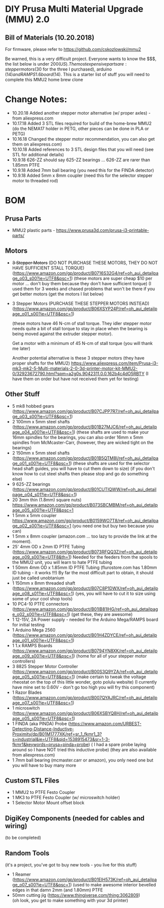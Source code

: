 DIY Prusa Multi Material Upgrade (MMU) 2.0
==========================================
Bill of Materials (10.20.2018)
------------------------------
For firmware, please refer to https://github.com/cskozlowski/mmu2

Be warned, this is a very difficult project. 
Everyone wants to know the $$$, the list below is under $200 (US). 
The most expensive parts are:  stepper motors ($30 for the three I purchased), arduino ($14) and RAMPS 1.6 board ($14).
This is a starter list of stuff you will need to complete this MMU2 home brew clone

# Change Notes:
* 10.20.18 Added another stepper motor alternative (w/ proper axles) - from aliexpress.com
* 10.17.18 Added 3 STL files required for build of the home-brew MMU2 (do the NEMA17 holder in PETG, other pieces can be 
                                                                          done in PLA or PETG)
* 10.16.18 Changed the stepper motor recommendation, you can also get them on aliexpress.com)
* 10.10.18  Added references to 3 STL design files that you will need (see STL for additional details)
* 10.9.18   626-ZZ should say 625-ZZ bearings ... 626-ZZ are rarer than 1.85mm PTFE
* 10.9.18   Added 7mm ball bearing (you need this for the FINDA detector)
* 10.9.18   Added 5mm x 8mm coupler (need this for the selector stepper motor to threaded rod)

# BOM

## Prusa Parts
* MMU2 plastic parts - https://www.prusa3d.com/prusa-i3-printable-parts/

## Motors

* ~~3 Stepper Motors~~
  (DO NOT PURCHASE THESE MOTORS, THEY DO NOT HAVE SUFFICIENT STALL TORQUE)(https://www.amazon.com/gp/product/B0716S32G4/ref=oh_aui_detailpage_o03_s00?ie=UTF8&psc=1)
            (these motors are super cheap $10 per motor ... don't buy them because they don't have sufficient torque)
            (I used them for 3 weeks and chased problems that won't be there if you get better motors
            (get the motors I list below)
            
            
* 3   Stepper Motors 
  (PURCHASE THESE STEPPER MOTORS INSTEAD)(https://www.amazon.com/gp/product/B06XSYP24P/ref=oh_aui_detailpage_o01_s00?ie=UTF8&psc=1)

  (these motors have 46 N-cm of stall torque.  They idler stepper motor needs quite a bit of stall torque to stay
            in place when the bearing is being moved against the extruder stepper motor).
            
  Get a motor with a minimum of 45 N-cm of stall torque (you will thank me later)
         
  Another potential alternative is these 3 stepper motors (they have proper shafts for the MMU2)
   https://www.aliexpress.com/item/Prusa-i3-mk3-mk2-5-Multi-materials-2-0-3d-printer-motor-kit-MMU2-0/32923672790.html?spm=a2g0s.9042311.0.0.162b4c4dO5RBTY   (I have them on order but have not received them yet for testing)

## Other Stuff
* 5   mk8 hobbed gears (https://www.amazon.com/gp/product/B07CJPP7R7/ref=oh_aui_detailpage_o03_s00?ie=UTF8&psc=1)
* 2   100mm x 5mm steel shafts (https://www.amazon.com/gp/product/B01B27MJC6/ref=oh_aui_detailpage_o04_s00?ie=UTF8&psc=1)
     (these shafts are used to make your 16mm spindles for the bearings,  you can also order 16mm x 5mm spindles from McMcaster-Carr,
     (however, they are wicked tight on the bearings)
* 2   150mm x 5mm steel shafts (https://www.amazon.com/gp/product/B01B5QTM8I/ref=oh_aui_detailpage_o01_s00?ie=UTF8&psc=1)
      (these shafts are used for the selector head shaft guides, you will have to cut them down to size)
      (if you don't know how to cut steel shafts then please stop and go do something else)
* 9   625-ZZ bearings (https://www.amazon.com/gp/product/B01CUTIQWW/ref=oh_aui_detailpage_o04_s01?ie=UTF8&psc=1)
* 20  3mm thin (1.8mm) square nuts) https://www.amazon.com/gp/product/B073SBCMBM/ref=oh_aui_detailpage_o05_s00?ie=UTF8&psc=1
* 1   5mm x 5mm coupler https://www.amazon.com/gp/product/B0159WO7T8/ref=oh_aui_detailpage_o02_s00?ie=UTF8&psc=1
                     (you need one but buy two because you can) 
* 1   5mm x 8mm coupler  (amazon.com ... too lazy to provide the link at the moment).
* 25' 4mm OD x 2mm ID PTFE Tubing (https://www.amazon.com/gp/product/B073RFQQ3Z/ref=oh_aui_detailpage_o09_s00?ie=UTF8&th=1)
                     Needed for the feeders from the spools to the MMU2 unit, you will learn to hate PTFE tubing
* 1   50mm 4mm OD x 1.85mm ID PTFE Tubing (flurostore.com has 1.80mm ID tubing - it works !!!)
                By far the most difficult part to obtain, it should just be called unobtanium
* 1   150mm x 8mm threaded shaft (https://www.amazon.com/gp/product/B07C8P1DWX/ref=oh_aui_detailpage_o08_s01?ie=UTF8&psc=1)
                (yes, you will have to cut it to size using some of your cool shop tools)
* 10  PC4-10 PTFE connectors (https://www.amazon.com/gp/product/B01IB81IHG/ref=oh_aui_detailpage_o02_s00?ie=UTF8&psc=1)
                (get these, they are awesome)
* 1   12-15V, 2A  Power supply - needed for the Arduino Mega/RAMPS board for initial testing
* 1   Arduino Mega 2560 (https://www.amazon.com/gp/product/B01H4ZDYCE/ref=oh_aui_detailpage_o01_s00?ie=UTF8&psc=1)
* 1   1.x RAMPS Boards (https://www.amazon.com/gp/product/B0794YN8XK/ref=oh_aui_detailpage_o09_s00?ie=UTF8&psc=1)
                    (home for all of your stepper motor controllers)
* 3  8825 Stepper Motor Controller (https://www.amazon.com/gp/product/B00S3Q9YZA/ref=oh_aui_detailpage_o05_s00?ie=UTF8&psc=1)
                    (make certain to tweak the voltage rheostat on the top of this little wonder, goto polulu website)
                    (I currently have mine set to 0.60V - don't go too high you will fry this component)
* 1  Razor Blades (https://www.amazon.com/gp/product/B007QYAJRC/ref=oh_aui_detailpage_o07_s00?ie=UTF8&psc=1)
* 1  microswitch   (https://www.amazon.com/gp/product/B06XSBYQ8H/ref=oh_aui_detailpage_o05_s00?ie=UTF8&psc=1)
* 1  FINDA (aka PINDA) Probe (https://www.amazon.com/URBEST-Detecting-Distance-Inductive-Proximity/dp/B01M1777XK/ref=sr_1_fkmr1_3?s=industrial&ie=UTF8&qid=1538915473&sr=1-3-fkmr1&keywords=prusa+pinda+probe)
                  ( I had a spare probe laying around so I have NOT tried this inductive probe)
                  (they are also available from aliexpress.com)
* 1  7mm ball bearing  (mcmaster.carr or amazon), you only need one but you will have to buy many more

## Custom STL Files
* 1  MMU2 to PTFE Festo Coupler 
* 1  MK3 to PTFE Festo Coupler (w/ microswitch holder)
* 1  Selector Motor Mount offset block

## DigiKey Components (needed for cables and wiring)
(to be completed)

      


## Random Tools
(it's a project, you've got to buy new tools - you live for this stuff)
* 1 Reamer (https://www.amazon.com/gp/product/B01EIH573K/ref=oh_aui_detailpage_o07_s00?ie=UTF8&psc=1)
           (used to make awesome interior bevelled edges in that damn 2mm (and 1.80mm) PTFE
* 50mm cutting jig (https://www.thingiverse.com/thing:3062809)    
           (oh look, you get to make something with your 3d printer)
